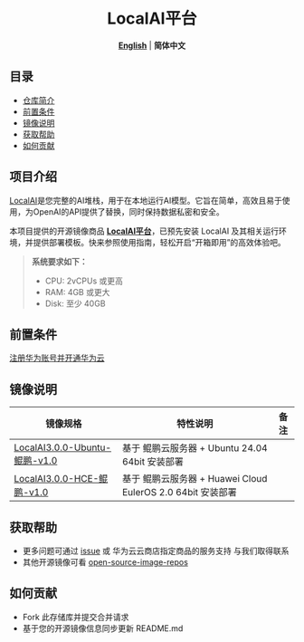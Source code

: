 <p align="center">
  <h1 align="center">LocalAI平台</h1>
  <p align="center">
    <a href="README.md"><strong>English</strong></a> | <strong>简体中文</strong>
  </p>

## 目录

- [仓库简介](#项目介绍)
- [前置条件](#前置条件)
- [镜像说明](#镜像说明)
- [获取帮助](#获取帮助)
- [如何贡献](#如何贡献)

## 项目介绍
[LocalAI](https://localai.io/)是您完整的AI堆栈，用于在本地运行AI模型。它旨在简单，高效且易于使用，为OpenAI的API提供了替换，同时保持数据私密和安全。

本项目提供的开源镜像商品 [**LocalAI平台**](https://marketplace.huaweicloud.com/contents/c2624f6f-2e5e-4e0e-813a-832bd101101e#productid=OFFI1137707809154215936)，已预先安装 LocalAI 及其相关运行环境，并提供部署模板。快来参照使用指南，轻松开启“开箱即用”的高效体验吧。

> **系统要求如下：**
> - CPU: 2vCPUs 或更高
> - RAM: 4GB 或更大
> - Disk: 至少 40GB

## 前置条件
[注册华为账号并开通华为云](https://support.huaweicloud.com/usermanual-account/account_id_001.html)

## 镜像说明

| 镜像规格                                                                                                                                 | 特性说明                                           | 备注 |
|--------------------------------------------------------------------------------------------------------------------------------------|------------------------------------------------| --- |
| [LocalAI3.0.0-Ubuntu-鲲鹏-v1.0](https://marketplace.huaweicloud.com/contents/c2624f6f-2e5e-4e0e-813a-832bd101101e#productid=OFFI1137707809154215936) | 基于 鲲鹏云服务器 + Ubuntu 24.04 64bit 安装部署 |  |
| [LocalAI3.0.0-HCE-鲲鹏-v1.0](https://marketplace.huaweicloud.com/contents/c2624f6f-2e5e-4e0e-813a-832bd101101e#productid=OFFI1137707732705042432) | 基于 鲲鹏云服务器 + Huawei Cloud EulerOS 2.0 64bit 安装部署 |  |

## 获取帮助
- 更多问题可通过 [issue](https://github.com/HuaweiCloudDeveloper/localai-image/issues) 或 华为云云商店指定商品的服务支持 与我们取得联系
- 其他开源镜像可看 [open-source-image-repos](https://github.com/HuaweiCloudDeveloper/open-source-image-repos)

## 如何贡献
- Fork 此存储库并提交合并请求
- 基于您的开源镜像信息同步更新 README.md
